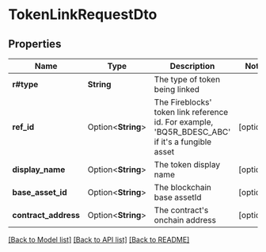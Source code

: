 # TokenLinkRequestDto

## Properties

Name | Type | Description | Notes
------------ | ------------- | ------------- | -------------
**r#type** | **String** | The type of token being linked | 
**ref_id** | Option<**String**> | The Fireblocks' token link reference id. For example, 'BQ5R_BDESC_ABC' if it's a fungible       asset | [optional]
**display_name** | Option<**String**> | The token display name | [optional]
**base_asset_id** | Option<**String**> | The blockchain base assetId | [optional]
**contract_address** | Option<**String**> | The contract's onchain address | [optional]

[[Back to Model list]](../README.md#documentation-for-models) [[Back to API list]](../README.md#documentation-for-api-endpoints) [[Back to README]](../README.md)


